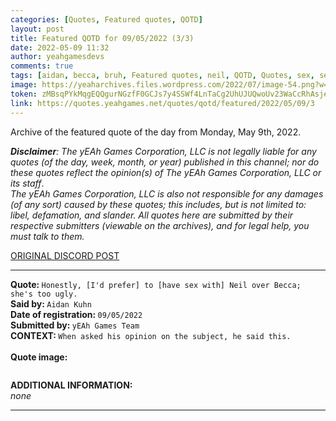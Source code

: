 ```yaml
---
categories: [Quotes, Featured quotes, QOTD]
layout: post
title: Featured QOTD for 09/05/2022 (3/3)
date: 2022-05-09 11:32
author: yeahgamesdevs
comments: true
tags: [aidan, becca, bruh, Featured quotes, neil, QOTD, Quotes, sex, sexual relationships]
image: https://yeaharchives.files.wordpress.com/2022/07/image-54.png?w=508
token: zMBsqPYkMqgEQQgurNGzfF0GCJs7y4SSWf4LnTaCg2UhUJUQwoUv23WaCcRhAsjes3EIdR3QqSjIrdY2FiObuM0WqmEBzFJbFs3cJmPk7yGn6LW6fGuTa4f1eHs8ZEM1WIwki3vJGg8z
link: https://quotes.yeahgames.net/quotes/qotd/featured/2022/05/09/3
---
```

<!-- wp:paragraph -->
<p>Archive of the featured quote of the day from Monday, May 9th, 2022. </p>
<!-- /wp:paragraph -->

<!-- wp:paragraph -->
<p><em><strong>Disclaimer</strong>: The yEAh Games Corporation, LLC is not legally liable for any quotes (of the day, week, month, or year) published in this channel; nor do these quotes reflect the opinion(s) of The yEAh Games Corporation, LLC or its staff</em>.<br><em>The yEAh Games Corporation, LLC is also not responsible for any damages (of any sort) caused by these quotes; this includes, but is not limited to: libel, defamation, and slander. All quotes here are submitted by their respective submitters (viewable on the archives), and for legal help, you must talk to them.</em><br><a href="https://cdn.discordapp.com/attachments/958100064079839303/964566123628609628/unknown.png"></a></p>
<!-- /wp:paragraph -->

<!-- wp:buttons {"layout":{"type":"flex","justifyContent":"left"}} -->
<div class="wp-block-buttons"><!-- wp:button {"textColor":"vivid-cyan-blue","align":"center","style":{"border":{"radius":"18px"}},"className":"is-style-fill"} -->
<div class="wp-block-button aligncenter is-style-fill"><a class="wp-block-button__link has-vivid-cyan-blue-color has-text-color wp-element-button" href="https://discord.com/channels/887052880782176266/958100064079839303/973370989691957278" style="border-radius:18px;">ORIGINAL DISCORD POST</a></div>
<!-- /wp:button --></div>
<!-- /wp:buttons -->

<!-- wp:separator {"align":"center","className":"is-style-wide"} -->
<hr class="wp-block-separator aligncenter has-alpha-channel-opacity is-style-wide" />
<!-- /wp:separator -->

<!-- wp:paragraph -->
<p><strong>Quote: </strong><code>Honestly, [I'd prefer] to [have sex with] Neil over Becca; she's too ugly.</code><br><strong>Said by: </strong><code>Aidan Kuhn</code><br><strong>Date of registration: </strong><code>09/05/2022</code> <br><strong>Submitted by: </strong><code>yEAh Games Team</code><br><strong>CONTEXT: </strong><code>When asked his opinion on the subject, he said this.<br></code><br><strong>Quote image:</strong></p>
<!-- /wp:paragraph -->

<!-- wp:image {"id":912,"sizeSlug":"large","linkDestination":"none"} -->
<figure class="wp-block-image size-large"><img src="https://yeaharchives.files.wordpress.com/2022/07/image-54.png?w=508" alt="" class="wp-image-912" /></figure>
<!-- /wp:image -->

<!-- wp:paragraph -->
<p><strong>ADDITIONAL INFORMATION:</strong><br><em>none</em></p>
<!-- /wp:paragraph -->

<!-- wp:separator {"className":"is-style-wide"} -->
<hr class="wp-block-separator has-alpha-channel-opacity is-style-wide" />
<!-- /wp:separator -->
